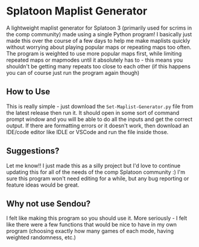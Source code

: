 # Splatoon Maplist Generator
A lightweight maplist generator for Splatoon 3 (primarily used for scrims in the comp community) made using a single Python program!
I basically just made this over the course of a few days to help me make maplists quickly without worrying about playing popular maps or repeating maps too often.
The program is weighted to use more popular maps first, while limiting repeated maps or mapmodes until it absolutely has to - this means you shouldn't be getting many repeats too close to each other (if this happens you can of course just run the program again though)

## How to Use

This is really simple - just download the `Set-Maplist-Generator.py` file from the latest release then run it.
It should open in some sort of command prompt window and you will be able to do all the inputs and get the correct output.
If there are formatting errors or it doesn't work, then download an IDE/code editor like IDLE or VSCode and run the file inside those.

## Suggestions?

Let me know!! I just made this as a silly project but I'd love to continue updating this for all of the needs of the comp Splatoon community :)
I'm sure this program won't need editing for a while, but any bug reporting or feature ideas would be great.

## Why not use Sendou?

I felt like making this program so you should use it.
More seriously - I felt like there were a few functions that would be nice to have in my own program (choosing exactly how many games of each mode, having weighted randomness, etc.)
